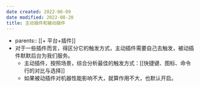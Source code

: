 ```yaml
---
date created: 2022-06-09
date modified: 2022-08-20
title: 主动插件和被动插件
---
```

- parents:: [[+ 平台+插件]]
- 对于一些插件而言，得区分它的触发方式，主动插件需要自己去触发，被动插件默默后台为我们服务。
	- 主动插件，按照场景，综合分析最佳的触发方式：[[快捷键、图标、命令行的对比与选择]]
	- 如果被动插件对机器性能影响不大，就算作用不大，也默认开启。
